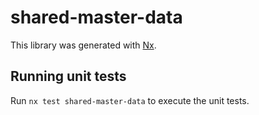 # shared-master-data

This library was generated with [Nx](https://nx.dev).

## Running unit tests

Run `nx test shared-master-data` to execute the unit tests.
